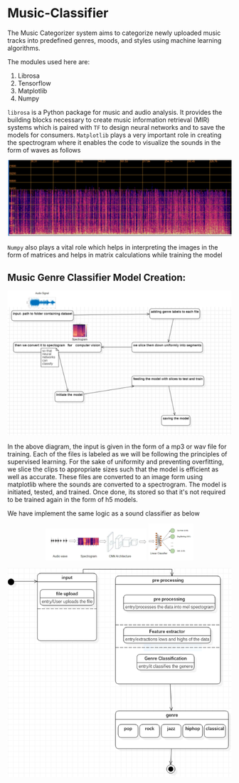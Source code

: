 # Music-Classifier
The Music Categorizer system aims to categorize newly uploaded music tracks into predefined genres, moods, and styles using machine learning algorithms.

The modules used here are:
1. Librosa
2. Tensorflow
3. Matplotlib
4. Numpy

`librosa` is a Python package for music and audio analysis. It provides the building blocks necessary to create music information retrieval (MIR) systems which is paired with `TF` to design neural networks and to save the models for consumers.
`Matplotlib` plays a very important role in creating the spectrogram where it enables the code to visualize the sounds in the form of waves as follows

![Music Spectrogram Sampel](Images/image9.png)

`Numpy` also plays a vital role which helps in interpreting the images in the form  of matrices and helps in matrix calculations while training the model

## Music Genre Classifier Model Creation:

![Working of the model](Images/image4.png)

In the above diagram, the input is given in the form of a mp3 or wav file for training. Each of the files is labeled as we will be following the principles of supervised learning. For the sake of uniformity and preventing overfitting, we slice the clips to appropriate sizes such that the model is efficient as well as accurate. These files are converted to an image form using matplotlib where the sounds are converted to a spectrogram. The model is initiated, tested, and trained. Once done, its stored so that it's not required to be trained again in the form of h5 models.

We have implement the same logic as a sound classifier as below

<p align="center">
  <img src="Images/image23.png" alt="Sound Classifier Training" width="45%" />
  <img src="Images/image8.png" alt="Another Image" width="20%" />
</p>

![Music Metadata Analysis](Images/image1.png)

